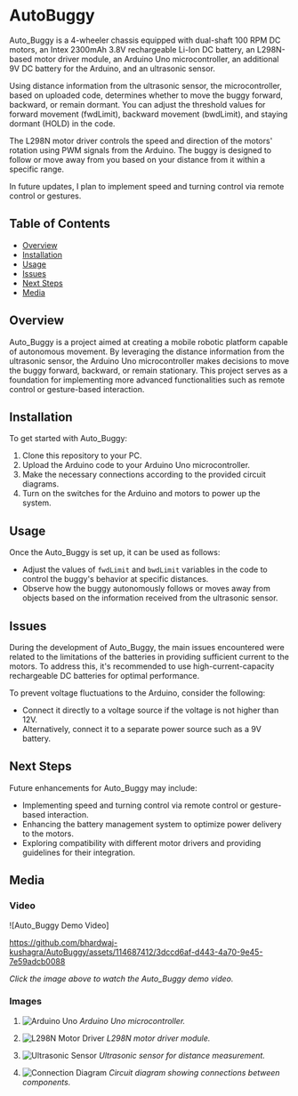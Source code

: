 # AutoBuggy
Auto_Buggy is a 4-wheeler chassis equipped with dual-shaft 100 RPM DC motors, an Intex 2300mAh 3.8V rechargeable Li-Ion DC battery, an L298N-based motor driver module, an Arduino Uno microcontroller, an additional 9V DC battery for the Arduino, and an ultrasonic sensor. 

Using distance information from the ultrasonic sensor, the microcontroller, based on uploaded code, determines whether to move the buggy forward, backward, or remain dormant. You can adjust the threshold values for forward movement (fwdLimit), backward movement (bwdLimit), and staying dormant (HOLD) in the code.

The L298N motor driver controls the speed and direction of the motors' rotation using PWM signals from the Arduino. The buggy is designed to follow or move away from you based on your distance from it within a specific range.

In future updates, I plan to implement speed and turning control via remote control or gestures.

## Table of Contents

- [Overview](#overview)
- [Installation](#installation)
- [Usage](#usage)
- [Issues](#issues)
- [Next Steps](#next-steps)
- [Media](#media)


## Overview

Auto_Buggy is a project aimed at creating a mobile robotic platform capable of autonomous movement. By leveraging the distance information from the ultrasonic sensor, the Arduino Uno microcontroller makes decisions to move the buggy forward, backward, or remain stationary. This project serves as a foundation for implementing more advanced functionalities such as remote control or gesture-based interaction.

## Installation

To get started with Auto_Buggy:
1. Clone this repository to your PC.
2. Upload the Arduino code to your Arduino Uno microcontroller.
3. Make the necessary connections according to the provided circuit diagrams.
4. Turn on the switches for the Arduino and motors to power up the system.

## Usage

Once the Auto_Buggy is set up, it can be used as follows:
- Adjust the values of `fwdLimit` and `bwdLimit` variables in the code to control the buggy's behavior at specific distances.
- Observe how the buggy autonomously follows or moves away from objects based on the information received from the ultrasonic sensor.

## Issues

During the development of Auto_Buggy, the main issues encountered were related to the limitations of the batteries in providing sufficient current to the motors. To address this, it's recommended to use high-current-capacity rechargeable DC batteries for optimal performance.

To prevent voltage fluctuations to the Arduino, consider the following:
- Connect it directly to a voltage source if the voltage is not higher than 12V.
- Alternatively, connect it to a separate power source such as a 9V battery.

## Next Steps

Future enhancements for Auto_Buggy may include:
- Implementing speed and turning control via remote control or gesture-based interaction.
- Enhancing the battery management system to optimize power delivery to the motors.
- Exploring compatibility with different motor drivers and providing guidelines for their integration.

## Media

### Video

![Auto_Buggy Demo Video]

https://github.com/bhardwaj-kushagra/AutoBuggy/assets/114687412/3dccd6af-d443-4a70-9e45-7e59adcb0088


*Click the image above to watch the Auto_Buggy demo video.*

### Images

1. ![Arduino Uno](https://www.allaboutcircuits.com/uploads/articles/Arduino_UNO_R3_Pinout.jpg)
   *Arduino Uno microcontroller.*

2. ![L298N Motor Driver](https://th.bing.com/th/id/OIP.hHsY3ncNiGiMtBj3rpdc4gAAAA?rs=1&pid=ImgDetMain)
   *L298N motor driver module.*

3. ![Ultrasonic Sensor](https://th.bing.com/th/id/OIP.LmUsIY5SjgZSBWT1XEkHOgHaDp?rs=1&pid=ImgDetMain)
   *Ultrasonic sensor for distance measurement.*

4. ![Connection Diagram](https://th.bing.com/th/id/OIP.G0FhkJFKyWIA7iWqLQQlsQAAAA?rs=1&pid=ImgDetMain)
   *Circuit diagram showing connections between components.*
